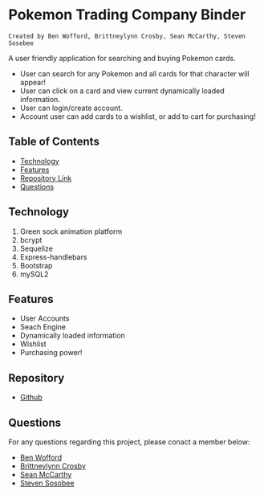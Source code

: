 # Pokemon Trading Company Binder

    Created by Ben Wofford, Brittneylynn Crosby, Sean McCarthy, Steven Sosebee

A user friendly application for searching and buying Pokemon cards.

- User can search for any Pokemon and all cards for that character will appear!
- User can click on a card and view current dynamically loaded information.
- User can login/create account.
- Account user can add cards to a wishlist, or add to cart for purchasing!


## Table of Contents

- [Technology](#Technology)
- [Features](#Features)
- [Repository Link](#Repository)
- [Questions](#Questions)

## Technology

1. Green sock animation platform
2. bcrypt
3. Sequelize
4. Express-handlebars
5. Bootstrap
6. mySQL2

## Features

- User Accounts
- Seach Engine
- Dynamically loaded information
- Wishlist
- Purchasing power!

## Repository

- [Github](https://github.com/McTastic/PTC-Binder)

## Questions

For any questions regarding this project, please conact a member below:

- [Ben Wofford](https://github.com/benwofford)
- [Brittneylynn Crosby](https://github.com/brittnc)
- [Sean McCarthy](https://github.com/McTastic)
- [Steven Sosobee](https://github.com/steven-sosebee)

